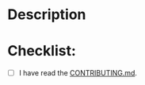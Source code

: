 <!-- Thank you for contributing to qmb! -->

# Description

<!-- Please include a summary of the change and which issue is fixed. Please also include relevant motivation and context. -->

# Checklist:

- [ ] I have read the [CONTRIBUTING.md](CONTRIBUTING.md).
